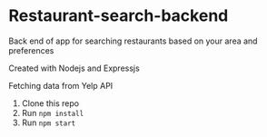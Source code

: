 # Restaurant-search-backend

Back end of app for searching restaurants based on your area and preferences 

Created with Nodejs and Expressjs

Fetching data from Yelp API

1. Clone this repo
2. Run `npm install`
3. Run `npm start`




